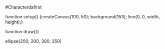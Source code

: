 #Characterdafirst

function setup()
{createCanvas(100, 50);
  background(153);
  line(0, 0, width, height);}

 function draw(){

ellipse(200, 200, 300, 350)
